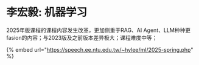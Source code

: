 # 李宏毅: 机器学习

2025年版课程的课程内容发生改革，更加侧重于RAG、AI Agent、LLM种种更fasion的内容；与2023版及之前版本差异极大；课程难度中等；

{% embed url="https://speech.ee.ntu.edu.tw/~hylee/ml/2025-spring.php" %}

<figure><img src="../../.gitbook/assets/image.png" alt=""><figcaption></figcaption></figure>
